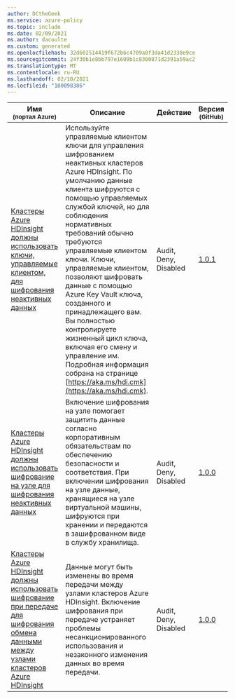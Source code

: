 ```yaml
---
author: DCtheGeek
ms.service: azure-policy
ms.topic: include
ms.date: 02/09/2021
ms.author: dacoulte
ms.custom: generated
ms.openlocfilehash: 32d602514419f672b6c4709a0f3da41d2330e9ce
ms.sourcegitcommit: 24f30b1e8bb797e1609b1c8300871d2391a59ac2
ms.translationtype: MT
ms.contentlocale: ru-RU
ms.lasthandoff: 02/10/2021
ms.locfileid: "100098386"
---
```

|Имя<br /><sub>(портал Azure)</sub> |Описание |Действие |Версия<br /><sub>(GitHub)</sub> |
|---|---|---|---|
|[Кластеры Azure HDInsight должны использовать ключи, управляемые клиентом, для шифрования неактивных данных](https://portal.azure.com/#blade/Microsoft_Azure_Policy/PolicyDetailBlade/definitionId/%2Fproviders%2FMicrosoft.Authorization%2FpolicyDefinitions%2F64d314f6-6062-4780-a861-c23e8951bee5) |Используйте управляемые клиентом ключи для управления шифрованием неактивных кластеров Azure HDInsight. По умолчанию данные клиента шифруются с помощью управляемых службой ключей, но для соблюдения нормативных требований обычно требуются управляемые клиентом ключи. Ключи, управляемые клиентом, позволяют шифровать данные с помощью Azure Key Vault ключа, созданного и принадлежащего вам. Вы полностью контролируете жизненный цикл ключа, включая его смену и управление им. Подробная информация собрана на странице [https://aka.ms/hdi.cmk](https://aka.ms/hdi.cmk). |Audit, Deny, Disabled |[1.0.1](https://github.com/Azure/azure-policy/blob/master/built-in-policies/policyDefinitions/HDInsight/HDInsight_CMK_Audit.json) |
|[Кластеры Azure HDInsight должны использовать шифрование на узле для шифрования неактивных данных](https://portal.azure.com/#blade/Microsoft_Azure_Policy/PolicyDetailBlade/definitionId/%2Fproviders%2FMicrosoft.Authorization%2FpolicyDefinitions%2F1fd32ebd-e4c3-4e13-a54a-d7422d4d95f6) |Включение шифрования на узле помогает защитить данные согласно корпоративным обязательствам по обеспечению безопасности и соответствия. При включении шифрования на узле данные, хранящиеся на узле виртуальной машины, шифруются при хранении и передаются в зашифрованном виде в службу хранилища. |Audit, Deny, Disabled |[1.0.0](https://github.com/Azure/azure-policy/blob/master/built-in-policies/policyDefinitions/HDInsight/HDInsight_EncryptionAtHost_Audit.json) |
|[Кластеры Azure HDInsight должны использовать шифрование при передаче для шифрования обмена данными между узлами кластеров Azure HDInsight](https://portal.azure.com/#blade/Microsoft_Azure_Policy/PolicyDetailBlade/definitionId/%2Fproviders%2FMicrosoft.Authorization%2FpolicyDefinitions%2Fd9da03a1-f3c3-412a-9709-947156872263) |Данные могут быть изменены во время передачи между узлами кластеров Azure HDInsight. Включение шифрования при передаче устраняет проблемы несанкционированного использования и незаконного изменения данных во время передачи. |Audit, Deny, Disabled |[1.0.0](https://github.com/Azure/azure-policy/blob/master/built-in-policies/policyDefinitions/HDInsight/HDInsight_EncryptionInTransit_Audit.json) |
